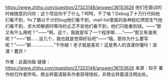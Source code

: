 
https://www.zhihu.com/question/27323148/answer/36153626
他们在面试的时候随意的问你：这个项目你干了什么？呵呵，干了啥？Debug了十万行代码他们看不到，fix了数以千计的bug他们看不到，mail-list里面的各种脸红愤怒生气他们看不到，求大师解惑时等待的忐忑不安他们看不到，他们只能看到钱。——“那又有什么用呢？”——“啊，这个，我就是写了一个程序嘛……”——“那又有谁用呢？”——“额……没几个，我也就是觉得好玩吧”——“哦。那你为什么要写呢？”——“额………………”干你娘！老子就是喜欢！这是男人的浪漫你懂吗！浪漫！蠢货！

作者：此面向敌
链接：https://www.zhihu.com/question/27323148/answer/36153626
来源：知乎
著作权归作者所有。商业转载请联系作者获得授权，非商业转载请注明出处。





